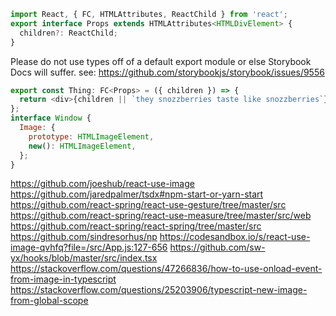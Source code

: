 ```js
import React, { FC, HTMLAttributes, ReactChild } from 'react';
export interface Props extends HTMLAttributes<HTMLDivElement> {
  children?: ReactChild;
}
```

Please do not use types off of a default export module or else Storybook Docs will suffer.
see: <https://github.com/storybookjs/storybook/issues/9556>

```js
export const Thing: FC<Props> = ({ children }) => {
  return <div>{children || `they snozzberries taste like snozzberries`}</div>;
};
interface Window {
  Image: {
    prototype: HTMLImageElement,
    new(): HTMLImageElement,
  };
}
```

<https://github.com/joeshub/react-use-image>
<https://github.com/jaredpalmer/tsdx#npm-start-or-yarn-start>
<https://github.com/react-spring/react-use-gesture/tree/master/src>
<https://github.com/react-spring/react-use-measure/tree/master/src/web>
<https://github.com/react-spring/react-spring/tree/master/src>
<https://github.com/sindresorhus/np>
<https://codesandbox.io/s/react-use-image-qvhfq?file=/src/App.js:127-656>
<https://github.com/sw-yx/hooks/blob/master/src/index.tsx>
<https://stackoverflow.com/questions/47266836/how-to-use-onload-event-from-image-in-typescript>
<https://stackoverflow.com/questions/25203906/typescript-new-image-from-global-scope>
